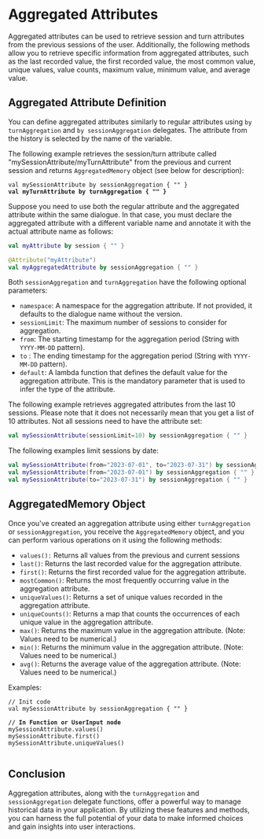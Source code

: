 # Aggregated Attributes

Aggregated attributes can be used to retrieve session and turn attributes from the previous sessions of the user. Additionally, the following methods allow you to retrieve specific information from aggregated attributes, such as the last recorded value, the first recorded value, the most common value, unique values, value counts, maximum value, minimum value, and average value.

## Aggregated Attribute Definition

You can define aggregated attributes similarly to regular attributes using `by turnAggregation` and `by sessionAggregation` delegates. The attribute from the history is selected by the name of the variable.

The following example retrieves the session/turn attribute called "mySessionAttribute/myTurnAttribute" from the previous and current session and returns `AggregatedMemory` object (see below for description):

<pre class="language-kotlin"><code class="lang-kotlin">val mySessionAttribute by sessionAggregation { "" }
<strong>val myTurnAttribute by turnAggregation { "" }
</strong></code></pre>

Suppose you need to use both the regular attribute and the aggregated attribute within the same dialogue. In that case, you must declare the aggregated attribute with a different variable name and annotate it with the actual attribute name as follows:

```kotlin
val myAttribute by session { "" }

@Attribute("myAttribute")
val myAggregatedAttribute by sessionAggregation { "" }
```

Both `sessionAggregation` and `turnAggregation` have the following optional parameters:

* `namespace`: A namespace for the aggregation attribute. If not provided, it defaults to the dialogue name without the version.
* `sessionLimit`: The maximum number of sessions to consider for aggregation.
* `from`: The starting timestamp for the aggregation period (String with `YYYY-MM-DD` pattern).
* `to` : The ending timestamp for the aggregation period (String with `YYYY-MM-DD` pattern).
* `default`:  A lambda function that defines the default value for the aggregation attribute. This is the mandatory parameter that is used to infer the type of the attribute.

The following example retrieves aggregated attributes from the last 10 sessions. Please note that it does not necessarily mean that you get a list of 10 attributes. Not all sessions need to have the attribute set:

```kotlin
val mySessionAttribute(sessionLimit=10) by sessionAggregation { "" }
```

The following examples limit sessions by date:

```kotlin
val mySessionAttribute(from="2023-07-01", to="2023-07-31") by sessionAggregation { "" }
val mySessionAttribute(from="2023-07-01") by sessionAggregation { "" }
val mySessionAttribute(to="2023-07-31") by sessionAggregation { "" }
```

## AggregatedMemory Object

Once you've created an aggregation attribute using either `turnAggregation` or `sessionAggregation`, you receive the `AggregatedMemory` object, and you can perform various operations on it using the following methods:

* `values():` Returns all values from the previous and current sessions
* `last()`: Returns the last recorded value for the aggregation attribute.
* `first()`: Returns the first recorded value for the aggregation attribute.
* `mostCommon()`: Returns the most frequently occurring value in the aggregation attribute.
* `uniqueValues()`: Returns a set of unique values recorded in the aggregation attribute.
* `uniqueCounts()`: Returns a map that counts the occurrences of each unique value in the aggregation attribute.
* `max()`: Returns the maximum value in the aggregation attribute. (Note: Values need to be numerical.)
* `min()`: Returns the minimum value in the aggregation attribute. (Note: Values need to be numerical.)
* `avg()`: Returns the average value of the aggregation attribute. (Note: Values need to be numerical.)

Examples:

<pre class="language-kotlin"><code class="lang-kotlin">// Init code
val mySessionAttribute by sessionAggregation { "" }
<strong>
</strong><strong>// In Function or UserInput node
</strong>mySessionAttribute.values()
mySessionAttribute.first()
mySessionAttribute.uniqueValues()

</code></pre>

## Conclusion

Aggregation attributes, along with the `turnAggregation` and `sessionAggregation` delegate functions, offer a powerful way to manage historical data in your application. By utilizing these features and methods, you can harness the full potential of your data to make informed choices and gain insights into user interactions.
